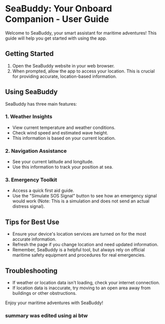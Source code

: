 # SeaBuddy: Your Onboard Companion - User Guide

Welcome to SeaBuddy, your smart assistant for maritime adventures! This guide will help you get started with using the app.

## Getting Started

1. Open the SeaBuddy website in your web browser.
2. When prompted, allow the app to access your location. This is crucial for providing accurate, location-based information.

## Using SeaBuddy

SeaBuddy has three main features:

### 1. Weather Insights

- View current temperature and weather conditions.
- Check wind speed and estimated wave height.
- This information is based on your current location.

### 2. Navigation Assistance

- See your current latitude and longitude.
- Use this information to track your position at sea.

### 3. Emergency Toolkit

- Access a quick first aid guide.
- Use the "Simulate SOS Signal" button to see how an emergency signal would work (Note: This is a simulation and does not send an actual distress signal).

## Tips for Best Use

- Ensure your device's location services are turned on for the most accurate information.
- Refresh the page if you change location and need updated information.
- Remember, SeaBuddy is a helpful tool, but always rely on official maritime safety equipment and procedures for real emergencies.

## Troubleshooting

- If weather or location data isn't loading, check your internet connection.
- If location data is inaccurate, try moving to an open area away from buildings or other obstructions.

Enjoy your maritime adventures with SeaBuddy!

### summary was edited using ai btw